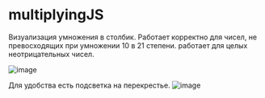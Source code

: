 # multiplyingJS
Визуализация умножения в столбик. Работает корректно для чисел, не превосходящих при умножении 10 в 21 степени.
работает для целых неотрицательных чисел.

![image](https://github.com/mrruke12/multiplyingJS/assets/135268579/fb66af4f-4e75-40ca-8f7d-df10045eb262)

Для удобства есть подсветка на перекрестье.
![image](https://github.com/mrruke12/multiplyingJS/assets/135268579/53c79c8e-0b13-400e-b120-cd2d697fcb47)
